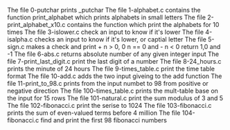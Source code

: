 The file 0-putchar prints _putchar 
The file 1-alphabet.c contains the function print_alphabet which prints alphabets in small letters
The file 2-print_alphabet_x10.c contains the function which print the alphabets for 10 times
The file 3-islower.c check an input to know if it's lower
The file 4-isalpha.c checks an input to know if it's lower, or captial letter
The file 5-sign.c makes a check and print + n > 0, 0 n == 0 and - n < 0 return 1,0 and -1
The file 6-abs.c returns absolute number of any given integer input
The file 7-print_last_digit.c print the last digit of a number
The file 8-24_hours.c prints the minute of 24 hours
The file 9-times_table.c print the time table format
The file 10-add.c adds the two input giveing to the add function
The file 11-print_to_98.c prints from the input numbet to 98 from positive or negative direction
The file 100-times_table.c prints the mult-table base on the input for 15 rows
The file 101-natural.c print the sum modulus of 3 and 5 
The file 102-fibonacci.c print the serise to 1024
The file 103-fibonacci.c prints the sum of even-valued terms before 4 million
The file 104-fibonacci.c find and print the first 98 fibonacci numbers
